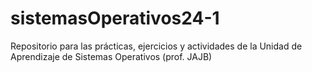 # sistemasOperativos24-1
Repositorio para las prácticas, ejercicios y actividades de la Unidad de Aprendizaje de Sistemas Operativos (prof. JAJB)
